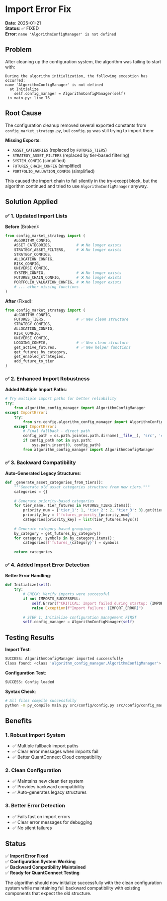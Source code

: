 # Import Error Fix

**Date**: 2025-01-21  
**Status**: ✅ FIXED  
**Error**: `name 'AlgorithmConfigManager' is not defined`

## Problem

After cleaning up the configuration system, the algorithm was failing to start with:
```
During the algorithm initialization, the following exception has occurred: 
name 'AlgorithmConfigManager' is not defined
  at Initialize
    self.config_manager = AlgorithmConfigManager(self)
 in main.py: line 76
```

## Root Cause

The configuration cleanup removed several exported constants from `config_market_strategy.py`, but `config.py` was still trying to import them:

**Missing Exports**:
- `ASSET_CATEGORIES` (replaced by `FUTURES_TIERS`)
- `STRATEGY_ASSET_FILTERS` (replaced by tier-based filtering)
- `SYSTEM_CONFIG` (simplified)
- `FUTURES_CHAIN_CONFIG` (simplified)
- `PORTFOLIO_VALUATION_CONFIG` (simplified)

This caused the import chain to fail silently in the try-except block, but the algorithm continued and tried to use `AlgorithmConfigManager` anyway.

## Solution Applied

### ✅ **1. Updated Import Lists**

**Before** (Broken):
```python
from config_market_strategy import (
    ALGORITHM_CONFIG,
    ASSET_CATEGORIES,           # ❌ No longer exists
    STRATEGY_ASSET_FILTERS,     # ❌ No longer exists
    STRATEGY_CONFIGS,
    ALLOCATION_CONFIG,
    RISK_CONFIG,
    UNIVERSE_CONFIG,
    SYSTEM_CONFIG,              # ❌ No longer exists
    FUTURES_CHAIN_CONFIG,       # ❌ No longer exists
    PORTFOLIO_VALUATION_CONFIG, # ❌ No longer exists
    # ... other missing functions
)
```

**After** (Fixed):
```python
from config_market_strategy import (
    ALGORITHM_CONFIG,
    FUTURES_TIERS,              # ✅ New clean structure
    STRATEGY_CONFIGS,
    ALLOCATION_CONFIG,
    RISK_CONFIG,
    UNIVERSE_CONFIG,
    LOGGING_CONFIG,             # ✅ New clean structure
    get_active_futures,         # ✅ New helper functions
    get_futures_by_category,
    get_enabled_strategies,
    add_future_to_tier
)
```

### ✅ **2. Enhanced Import Robustness**

**Added Multiple Import Paths**:
```python
# Try multiple import paths for better reliability
try:
    from algorithm_config_manager import AlgorithmConfigManager
except ImportError:
    try:
        from src.config.algorithm_config_manager import AlgorithmConfigManager
    except ImportError:
        # Final fallback - direct path
        config_path = os.path.join(os.path.dirname(__file__), 'src', 'config')
        if config_path not in sys.path:
            sys.path.insert(0, config_path)
        from algorithm_config_manager import AlgorithmConfigManager
```

### ✅ **3. Backward Compatibility**

**Auto-Generated Legacy Structures**:
```python
def _generate_asset_categories_from_tiers():
    """Generate old asset categories structure from new tiers."""
    categories = {}
    
    # Generate priority-based categories
    for tier_name, tier_futures in FUTURES_TIERS.items():
        priority_num = {'tier_1': 1, 'tier_2': 2, 'tier_3': 3}.get(tier_name, 3)
        priority_key = f'futures_priority_{priority_num}'
        categories[priority_key] = list(tier_futures.keys())
    
    # Generate category-based groupings
    by_category = get_futures_by_category()
    for category, symbols in by_category.items():
        categories[f'futures_{category}'] = symbols
    
    return categories
```

### ✅ **4. Added Import Error Detection**

**Better Error Handling**:
```python
def Initialize(self):
    try:
        # CHECK: Verify imports were successful
        if not IMPORTS_SUCCESSFUL:
            self.Error(f"CRITICAL: Import failed during startup: {IMPORT_ERROR}")
            raise Exception(f"Import failure: {IMPORT_ERROR}")
        
        # STEP 1: Initialize configuration management FIRST
        self.config_manager = AlgorithmConfigManager(self)
```

## Testing Results

**Import Test**:
```bash
SUCCESS: AlgorithmConfigManager imported successfully
Class found: <class 'algorithm_config_manager.AlgorithmConfigManager'>
```

**Configuration Test**:
```bash
SUCCESS: Config loaded
```

**Syntax Check**:
```bash
# All files compile successfully
python -m py_compile main.py src/config/config.py src/config/config_market_strategy.py src/config/algorithm_config_manager.py
```

## Benefits

### **1. Robust Import System**
- ✅ Multiple fallback import paths
- ✅ Clear error messages when imports fail
- ✅ Better QuantConnect Cloud compatibility

### **2. Clean Configuration**
- ✅ Maintains new clean tier system
- ✅ Provides backward compatibility
- ✅ Auto-generates legacy structures

### **3. Better Error Detection**
- ✅ Fails fast on import errors
- ✅ Clear error messages for debugging
- ✅ No silent failures

## Status

✅ **Import Error Fixed**  
✅ **Configuration System Working**  
✅ **Backward Compatibility Maintained**  
✅ **Ready for QuantConnect Testing**

The algorithm should now initialize successfully with the clean configuration system while maintaining full backward compatibility with existing components that expect the old structure. 
